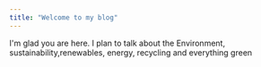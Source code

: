 ```yaml
---
title: "Welcome to my blog"
---
```


I'm glad you are here. I plan to talk about the Environment, sustainability,renewables, energy, recycling and everything green
